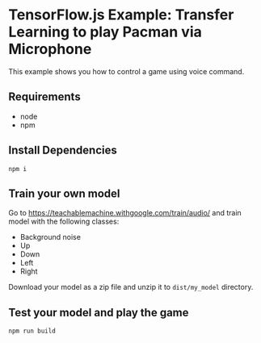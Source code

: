 # TensorFlow.js Example: Transfer Learning to play Pacman via Microphone

This example shows you how to control a game using voice command.

## Requirements

- node
- npm

## Install Dependencies

```
npm i
```

## Train your own model

Go to https://teachablemachine.withgoogle.com/train/audio/ and train model with the following classes:

- Background noise
- Up
- Down
- Left
- Right

Download your model as a zip file and unzip it to `dist/my_model` directory.

## Test your model and play the game

```
npm run build
```

